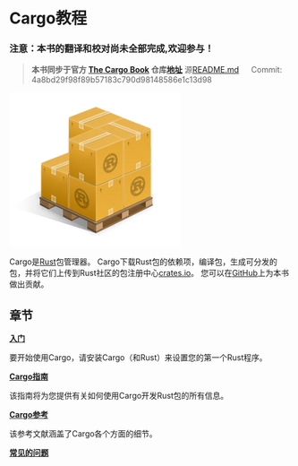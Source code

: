 # Cargo教程

### 注意：本书的翻译和校对尚未全部完成,欢迎参与！

> **本书同步于官方 [The Cargo Book](https://doc.rust-lang.org/cargo/guide/index.html) 仓库[地址](https://github.com/rust-lang/cargo/tree/master/src/doc/src)**
> 源[README.md](https://github.com/rust-lang/cargo/blob/master/src/doc/src/index.md) &emsp; Commit: 4a8bd29f98f89b57183c790d98148586e1c13d98

![Cargo Logo](./images/Cargo-Logo-Small.png)

Cargo是[Rust]包管理器。 Cargo下载Rust包的依赖项，编译包，生成可分发的包，并将它们上传到Rust社区的包注册中心[crates.io](https://crates.io/)。 您可以在[GitHub]上为本书做出贡献。

## 章节

**[入门](getting-started/getting-started.html)**

要开始使用Cargo，请安装Cargo（和Rust）来设置您的第一个Rust程序。

**[Cargo指南](guide/guide.html)**

该指南将为您提供有关如何使用Cargo开发Rust包的所有信息。

**[Cargo参考](reference/reference.html)**

该参考文献涵盖了Cargo各个方面的细节。

**[常见的问题](faq.html)**

[rust]: https://www.rust-lang.org/
[crates.io]: https://crates.io/
[GitHub]: https://github.com/rust-lang/cargo/tree/master/src/doc/src

